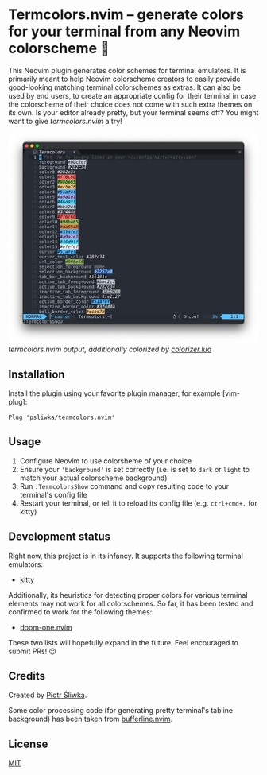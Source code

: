 # Termcolors.nvim – generate colors for your terminal from any Neovim colorscheme :rainbow:

This Neovim plugin generates color schemes for terminal emulators. It is
primarily meant to help Neovim colorscheme creators to easily provide
good-looking matching terminal colorschemes as extras. It can also be used by
end users, to create an appropriate config for their terminal in case the
colorscheme of their choice does not come with such extra themes on its own. Is
your editor already pretty, but your terminal seems off? You might want to give
_termcolors.nvim_ a try!

![termcolors.nvim output screenshot](screenshot.png) _termcolors.nvim output,
additionally colorized by [colorizer.lua]_

[colorizer.lua]: https://github.com/norcalli/nvim-colorizer.lua

## Installation

Install the plugin using your favorite plugin manager, for example [vim-plug]:

```
Plug 'psliwka/termcolors.nvim'
```

## Usage

1. Configure Neovim to use colorsheme of your choice
2. Ensure your `'background'` is set correctly (i.e. is set to `dark` or `light`
   to match your actual colorscheme background)
3. Run `:TermcolorsShow` command and copy resulting code to your terminal's
   config file
4. Restart your terminal, or tell it to reload its config file (e.g.
   `ctrl+cmd+.` for kitty)

## Development status

Right now, this project is in its infancy. It supports the following terminal
emulators:

- [kitty](https://github.com/kovidgoyal/kitty)

Additionally, its heuristics for detecting proper colors for various terminal
elements may not work for all colorschemes. So far, it has been tested and
confirmed to work for the following themes:

- [doom-one.nvim](https://github.com/NTBBloodbath/doom-one.nvim)

These two lists will hopefully expand in the future. Feel encouraged to submit
PRs! :wink:

## Credits

Created by [Piotr Śliwka](https://github.com/psliwka).

Some color processing code (for generating pretty terminal's tabline background)
has been taken from [bufferline.nvim].

[bufferline.nvim]: https://github.com/akinsho/bufferline.nvim

## License

[MIT](LICENSE)
